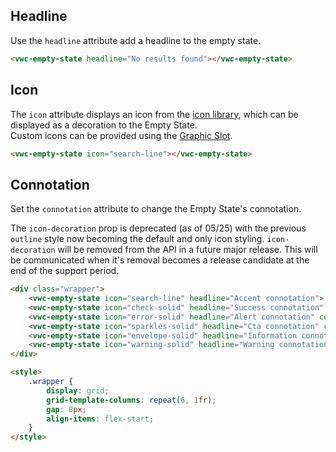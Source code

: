 ## Headline

Use the `headline` attribute add a headline to the empty state.

```html preview
<vwc-empty-state headline="No results found"></vwc-empty-state>
```

## Icon

The `icon` attribute displays an icon from the [icon library](/icons/icons-gallery/), which can be displayed as a decoration to the Empty State.  
Custom icons can be provided using the [Graphic Slot](/components/empty-state/code/#graphic-slot).

<!-- Uncomment when Icon slot is added
<vwc-note connotation="warning" headline="Deprecated Prop: icon">
	<vwc-icon slot="icon" name="warning-line" label="Warning:"></vwc-icon>

The `icon` prop is deprecated (as of 05/25) and directly replaced with `icon` slot. `icon` is still functional in the component but will be removed in a future major release. This will be communicated when it's removal becomes a release candidate at the end of the support period.

</vwc-note>
-->

```html preview
<vwc-empty-state icon="search-line"></vwc-empty-state>
```

## Connotation

Set the `connotation` attribute to change the Empty State's connotation.

<vwc-note connotation="warning" headline="Deprecated Prop: icon-decoration">
	<vwc-icon slot="icon" name="warning-line" label="Warning:"></vwc-icon>

The `icon-decoration` prop is deprecated (as of 05/25) with the previous `outline` style now becoming the default and only icon styling. `icon-decoration` will be removed from the API in a future major release. This will be communicated when it's removal becomes a release candidate at the end of the support period.

</vwc-note>

```html preview 300px
<div class="wrapper">
	<vwc-empty-state icon="search-line" headline="Accent connotation"> No results </vwc-empty-state>
	<vwc-empty-state icon="check-solid" headline="Success connotation" connotation="success"> No results </vwc-empty-state>
	<vwc-empty-state icon="error-solid" headline="Alert connotation" connotation="alert"> No results </vwc-empty-state>
	<vwc-empty-state icon="sparkles-solid" headline="Cta connotation" connotation="cta"> No results </vwc-empty-state>
	<vwc-empty-state icon="envelope-solid" headline="Information connotation" connotation="information"> No results </vwc-empty-state>
	<vwc-empty-state icon="warning-solid" headline="Warning connotation" connotation="warning"> No results </vwc-empty-state>
</div>

<style>
	.wrapper {
		display: grid;
		grid-template-columns: repeat(6, 1fr);
		gap: 8px;
		align-items: flex-start;
	}
</style>
```
